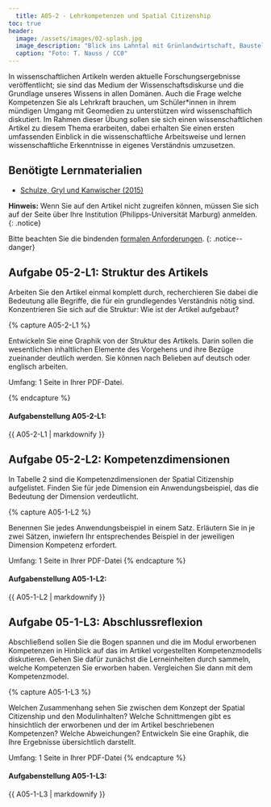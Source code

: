 ```yaml
---
  title: A05-2 - Lehrkompetenzen und Spatial Citizenship
toc: true
header:
  image: /assets/images/02-splash.jpg
  image_description: "Blick ins Lahntal mit Grünlandwirtschaft, Baustelle für Stromtrassen und Regenbogen."
  caption: "Foto: T. Nauss / CC0"
---
```


In wissenschaftlichen Artikeln werden aktuelle Forschungsergebnisse veröffentlicht; sie sind das Medium der Wissenschaftsdiskurse und die Grundlage unseres Wissens in allen Domänen. Auch die Frage welche Kompetenzen Sie als Lehrkraft brauchen, um Schüler*innen in ihrem mündigen Umgang mit Geomedien zu unterstützen wird wissenschaftlich diskutiert. Im Rahmen dieser Übung sollen sie sich einen wissenschaftlichen Artikel zu diesem Thema erarbeiten, dabei erhalten Sie einen ersten umfassenden Einblick in die wissenschaftliche Arbeitsweise und lernen wissenschaftliche Erkenntnisse in eigenes Verständnis umzusetzen. 

## Benötigte Lernmaterialien
* [Schulze, Gryl und Kanwischer (2015)](https://www.tandfonline.com/doi/full/10.1080/03098265.2015.1048506)


**Hinweis:** Wenn Sie auf den Artikel nicht zugreifen können, müssen Sie sich auf der Seite über Ihre Institution (Philipps-Universität Marburg) anmelden.
{: .notice}

Bitte beachten Sie die bindenden [formalen Anforderungen](https://geomoer.github.io/moer-meko//unit00/unit00-03_assignments.html#formale-anforderungen).
{: .notice--danger}

## Aufgabe 05-2-L1: Struktur des Artikels

Arbeiten Sie den Artikel einmal komplett durch, recherchieren Sie dabei die Bedeutung alle Begriffe, die für ein grundlegendes Verständnis nötig sind. Konzentrieren Sie sich auf die Struktur: Wie ist der Artikel aufgebaut? 

{% capture A05-2-L1 %}

Entwickeln Sie eine Graphik von der Struktur des Artikels. Darin sollen die wesentlichen inhaltlichen Elemente des Vorgehens und ihre Bezüge zueinander deutlich werden. Sie können nach Belieben auf deutsch oder englisch arbeiten.

Umfang: 1 Seite in Ihrer PDF-Datei.

{% endcapture %}

<div class="notice--success">
  <h4 class="no_toc">Aufgabenstellung A05-2-L1:</h4>
  {{ A05-2-L1 | markdownify }}
</div>


## Aufgabe 05-2-L2: Kompetenzdimensionen

In Tabelle 2 sind die Kompetenzdimensionen der Spatial Citizenship aufgelistet. Finden Sie für jede Dimension ein Anwendungsbeispiel, das die Bedeutung der Dimension verdeutlicht.

{% capture A05-1-L2 %}

Benennen Sie jedes Anwendungsbeispiel in einem Satz. Erläutern Sie in je zwei Sätzen, inwiefern Ihr entsprechendes Beispiel in der jeweiligen Dimension Kompetenz erfordert. 

Umfang: 1 Seite in Ihrer PDF-Datei
{% endcapture %}


<div class="notice--success">
  <h4 class="no_toc">Aufgabenstellung A05-1-L2:</h4>
  {{ A05-1-L2 | markdownify }}
</div>


## Aufgabe 05-1-L3: Abschlussreflexion

Abschließend sollen Sie die Bogen spannen und die im Modul erworbenen Kompetenzen in Hinblick auf das im Artikel vorgestellten Kompetenzmodells diskutieren. Gehen Sie dafür zunächst die Lerneinheiten durch sammeln, welche Kompetenzen Sie erworben haben. Vergleichen Sie dann mit dem Kompetenzmodel.

{% capture A05-1-L3 %}

Welchen Zusammenhang sehen Sie zwischen dem Konzept der Spatial Citizenship und den Modulinhalten? Welche Schnittmengen gibt es hinsichtlich der erworbenen und der im Artikel beschriebenen Kompetenzen? Welche Abweichungen? Entwickeln Sie eine Graphik, die Ihre Ergebnisse übersichtlich darstellt. 


Umfang: 1 Seite in Ihrer PDF-Datei
{% endcapture %}

<div class="notice--success">
  <h4 class="no_toc">Aufgabenstellung A05-1-L3:</h4>
  {{ A05-1-L3 | markdownify }}
</div>


